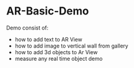 # AR-Basic-Demo

Demo consist of:  
- how to add text to AR View
- how to add image to vertical wall from gallery
- how to add 3d objects to Ar View
- measure any real time object demo
